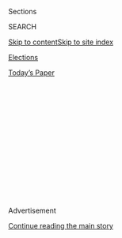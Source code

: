 <div id="app">

<div>

<div>

<div>

<div class="NYTAppHideMasthead css-1q2w90k e1suatyy0">

<div class="section css-ui9rw0 e1suatyy2">

<div class="css-eph4ug er09x8g0">

<div class="css-6n7j50">

</div>

<span class="css-1dv1kvn">Sections</span>

<div class="css-10488qs">

<span class="css-1dv1kvn">SEARCH</span>

</div>

[Skip to content](#site-content)[Skip to site
index](#site-index)

</div>

<div id="masthead-section-label" class="css-1wr3we4 eaxe0e00">

[Elections](https://www.nytimes3xbfgragh.onion/news-event/2020-election)

</div>

<div class="css-10698na e1huz5gh0">

</div>

</div>

<div id="masthead-bar-one" class="section hasLinks css-15hmgas e1csuq9d3">

<div class="css-uqyvli e1csuq9d0">

</div>

<div class="css-1uqjmks e1csuq9d1">

</div>

<div class="css-9e9ivx">

[](https://myaccount.nytimes3xbfgragh.onion/auth/login?response_type=cookie&client_id=vi)

</div>

<div class="css-1bvtpon e1csuq9d2">

[Today’s
Paper](https://www.nytimes3xbfgragh.onion/section/todayspaper)

</div>

</div>

</div>

</div>

<div data-aria-hidden="false">

<div id="site-content" data-role="main">

<div>

<div class="css-1aor85t" style="opacity:0.000000001;z-index:-1;visibility:hidden">

<div class="css-1hqnpie">

<div class="css-epjblv">

<span class="css-17xtcya">[Elections](/news-event/2020-election)</span><span class="css-x15j1o">|</span><span class="css-fwqvlz">In
House testimony, DeJoy calls Trump’s comments about mail-in voting ‘not
helpful.’</span>

</div>

<div class="css-k008qs">

<div class="css-1iwv8en">

<span class="css-18z7m18"></span>

<div>

</div>

</div>

<span class="css-1n6z4y">https://nyti.ms/32BnL87</span>

<div class="css-1705lsu">

<div class="css-4xjgmj">

<div class="css-4skfbu" data-role="toolbar" data-aria-label="Social Media Share buttons, Save button, and Comments Panel with current comment count" data-testid="share-tools">

  - 
  - 
  - 
  - 
    
    <div class="css-6n7j50">
    
    </div>

  - 

</div>

</div>

</div>

</div>

</div>

</div>

<div class="css-13pd83m">

</div>

<div id="top-wrapper" class="css-1sy8kpn">

<div id="top-slug" class="css-l9onyx">

Advertisement

</div>

[Continue reading the main
story](#after-top)

<div class="ad top-wrapper" style="text-align:center;height:100%;display:block;min-height:250px">

<div id="top" class="place-ad" data-position="top" data-size-key="top">

</div>

</div>

<div id="after-top">

</div>

</div>

<div>

<div id="sponsor-wrapper" class="css-1hyfx7x">

<div id="sponsor-slug" class="css-19vbshk">

Supported by

</div>

[Continue reading the main
story](#after-sponsor)

<div id="sponsor" class="ad sponsor-wrapper" style="text-align:center;height:100%;display:block">

</div>

<div id="after-sponsor">

</div>

</div>

<div class="css-186x18t">

</div>

<div class="css-1vkm6nb ehdk2mb0">

# In House testimony, DeJoy calls Trump’s comments about mail-in voting ‘not helpful.’

</div>

![<span class="css-16f3y1r e13ogyst0">Postmaster General Louis DeJoy
testified before the House Oversight Committee on cost-cutting measures
and delivery delays, and said he did not plan to restore mail sorting
machines in Postal Service
locations.</span><span class="css-cch8ym"><span class="css-1dv1kvn">Credit</span><span class="css-cnj6d5 e1z0qqy90" itemprop="copyrightHolder"><span class="css-1ly73wi e1tej78p0">Credit...</span><span>Anna
Moneymaker for The New York
Times</span></span></span>](https://static01.graylady3jvrrxbe.onion/images/2020/08/24/us/politics/24dc-postal-newagain/24dc-postal-newagain-videoSixteenByNine3000.jpg)

<div class="css-18e8msd">

<div class="css-otjvjh epjyd6m0">

<div class="css-nmf14i ey68jwv0" data-aria-hidden="true">

[![Catie
Edmondson](https://static01.graylady3jvrrxbe.onion/images/2019/11/20/us/politics/catie-edmonson-twitter-chatblog/catie-edmonson-twitter-chatblog-thumbLarge.png
"Catie Edmondson")](https://www.nytimes3xbfgragh.onion/by/catie-edmondson)[![Nicholas
Fandos](https://static01.graylady3jvrrxbe.onion/images/2018/11/06/multimedia/author-nicholas-fandos/author-nicholas-fandos-thumbLarge-v2.png
"Nicholas Fandos")](https://www.nytimes3xbfgragh.onion/by/nicholas-fandos)[![Neil
Vigdor](https://static01.graylady3jvrrxbe.onion/images/2019/07/25/reader-center/author-neil-vigdor/author-neil-vigdor-thumbLarge.png
"Neil Vigdor")](https://www.nytimes3xbfgragh.onion/by/neil-vigdor)

</div>

<div class="css-1baulvz">

By [<span class="css-1baulvz" itemprop="name">Catie
Edmondson</span>](https://www.nytimes3xbfgragh.onion/by/catie-edmondson),
[<span class="css-1baulvz" itemprop="name">Nicholas
Fandos</span>](https://www.nytimes3xbfgragh.onion/by/nicholas-fandos)
and [<span class="css-1baulvz last-byline" itemprop="name">Neil
Vigdor</span>](https://www.nytimes3xbfgragh.onion/by/neil-vigdor)

</div>

</div>

  - 
    
    <div class="css-ld3wwf e16638kd2">
    
    Aug. 24,
    2020
    
    </div>

  - 
    
    <div class="css-4xjgmj">
    
    <div class="css-d8bdto" data-role="toolbar" data-aria-label="Social Media Share buttons, Save button, and Comments Panel with current comment count" data-testid="share-tools">
    
      - 
      - 
      - 
      - 
        
        <div class="css-6n7j50">
        
        </div>
    
      - 
    
    </div>
    
    </div>

</div>

</div>

<div class="section meteredContent css-1r7ky0e" name="articleBody" itemprop="articleBody">

<div class="css-1fanzo5 StoryBodyCompanionColumn">

<div class="css-53u6y8">

Louis DeJoy, the postmaster general, appeared before lawmakers again on
Monday, this time testifying to the Democratic-run House oversight
committee. He faced much tougher questioning than he did [on
Friday](https://www.nytimes3xbfgragh.onion/2020/08/21/us/politics/dejoy-postal-service-senate-hearing.html),
when he testified before a committee of the Republican-run Senate.

In his opening remarks, Mr. DeJoy continued defending the [cost-cutting
measures](https://www.nytimes3xbfgragh.onion/2020/08/15/us/post-office-vote-by-mail.html)
he has put in place and pushed back against suggestions that the changes
were intended to influence the 2020 election by making mail-in voting
less reliable.

He told the lawmakers that while some changes he had implemented, such
as reducing overtime, had caused delays, those issues were being
addressed.

“While we have had temporary service decline, which should not have
happened, we are fixing this,” Mr. DeJoy said.

</div>

</div>

<div class="css-1fanzo5 StoryBodyCompanionColumn">

<div class="css-53u6y8">

Representative Carolyn B. Maloney, Democrat of New York and the
chairwoman of the oversight committee, said the expectation that his
changes at the agency would not cause mail delays reflected
“incompetence at best.”

After Representative Stephen F. Lynch, Democrat of Massachusetts,
repeatedly asked whether Mr. DeJoy would return the mail-sorting
machines that have already been removed from post offices, the postal
leader barked, “I will not.” He then added that Mr. Lynch had spread
“misinformation” during his furious monologue.

When introducing Mr. DeJoy, Representative Mark Walker, Republican of
North Carolina, accused Democrats of trying to “cancel” Mr. DeJoy for
purely partisan reasons.

“How sad is it when the cancel culture has reached the halls of
Congress,” Mr. Walker said. “The man sitting before this committee today
is not who the Democrats have villainized him to be. He’s here today
because he supported President Trump.”

Democrats have been leery of Mr. DeJoy’s role as a megadonor to
Republicans and President Trump, who has sown distrust about mail-in
voting on Sunday. Mr. DeJoy acknowledged in the House committee hearing
that he did not find Mr. Trump’s comments helpful.

</div>

</div>

<div class="css-1fanzo5 StoryBodyCompanionColumn">

<div class="css-53u6y8">

“I have put word around to different people that this is not helpful,”
he said, in response to a question from Representative Gerald Connolly
of Virginia.

</div>

</div>

<div>

</div>

</div>

<div>

</div>

<div>

</div>

<div>

</div>

<div>

<div id="bottom-wrapper" class="css-1ede5it">

<div id="bottom-slug" class="css-l9onyx">

Advertisement

</div>

[Continue reading the main
story](#after-bottom)

<div id="bottom" class="ad bottom-wrapper" style="text-align:center;height:100%;display:block;min-height:90px">

</div>

<div id="after-bottom">

</div>

</div>

</div>

</div>

</div>

## Site Index

<div>

</div>

## Site Information Navigation

  - [© <span>2020</span> <span>The New York Times
    Company</span>](https://help.nytimes3xbfgragh.onion/hc/en-us/articles/115014792127-Copyright-notice)

<!-- end list -->

  - [NYTCo](https://www.nytco.com/)
  - [Contact
    Us](https://help.nytimes3xbfgragh.onion/hc/en-us/articles/115015385887-Contact-Us)
  - [Work with us](https://www.nytco.com/careers/)
  - [Advertise](https://nytmediakit.com/)
  - [T Brand Studio](http://www.tbrandstudio.com/)
  - [Your Ad
    Choices](https://www.nytimes3xbfgragh.onion/privacy/cookie-policy#how-do-i-manage-trackers)
  - [Privacy](https://www.nytimes3xbfgragh.onion/privacy)
  - [Terms of
    Service](https://help.nytimes3xbfgragh.onion/hc/en-us/articles/115014893428-Terms-of-service)
  - [Terms of
    Sale](https://help.nytimes3xbfgragh.onion/hc/en-us/articles/115014893968-Terms-of-sale)
  - [Site
    Map](https://spiderbites.nytimes3xbfgragh.onion)
  - [Help](https://help.nytimes3xbfgragh.onion/hc/en-us)
  - [Subscriptions](https://www.nytimes3xbfgragh.onion/subscription?campaignId=37WXW)

</div>

</div>

</div>

</div>
